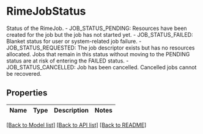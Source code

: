 # RimeJobStatus

Status of the RimeJob.   - JOB_STATUS_PENDING: Resources have been created for the job but the job has not started yet.  - JOB_STATUS_FAILED: Blanket status for user or system-related job failure.  - JOB_STATUS_REQUESTED: The job descriptor exists but has no resources allocated. Jobs that remain in this status without moving to the PENDING status are at risk of entering the FAILED status.  - JOB_STATUS_CANCELLED: Job has been cancelled. Cancelled jobs cannot be recovered.

## Properties

Name | Type | Description | Notes
------------ | ------------- | ------------- | -------------

[[Back to Model list]](../README.md#documentation-for-models) [[Back to API list]](../README.md#documentation-for-api-endpoints) [[Back to README]](../README.md)

